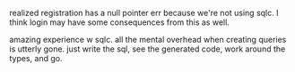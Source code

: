 realized registration has a null pointer err because we're not using sqlc. I think login may have some consequences from this as well.

amazing experience w sqlc. all the mental overhead when creating queries is utterly gone. just write the sql, see the generated code, work around the types, and go.
